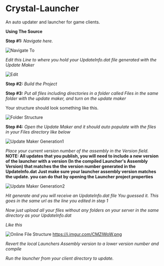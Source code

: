 # Crystal-Launcher
An auto updater and launcher for game clients.

**Using The Source**

**Step #1:**
*Navigate here.*

![Navigate To](https://i.imgur.com/xEzOm6f.png)



*Edit this Line to where you hold your UpdateInfo.dat file generated with the Update Maker*



![Edit](https://i.imgur.com/cWsO5AL.png)

**Step #2:** *Build the Project*

**Step #3:** *Put all files including directories in a folder called Files in the same folder with the update maker, and turn on the update maker*

Your structure should look something like this.



![Folder Structure](https://i.imgur.com/fwIyYk9.png)

**Step #4:**
*Open the Update Maker and it should auto populate with the files in your Files directory like below*



![Update Maker Generation1](https://i.imgur.com/gw1dtvJ.png)



*Place your current version number of the assembly in the Version field.*
**NOTE: All updates that you publish, you will need to include a new version of the launcher with a version (In the compiled Launcher's Assembly Version) that matches the the version number generated in the UpdateInfo.dat**
**Just make sure your launcher assembly version matches the update. you can do that by opening the Launcher project properties**


![Update Maker Generation2](https://i.imgur.com/s3oHXFP.png)

*Hit generate and you will receive an UpdateInfo.dat file*
*You guessed it. This goes in the same url as the line you edited in step 1*

*Now just upload all your files without any folders on your server in the same directory as your UpdateInfo.dat*



*Like this*


![Online File Structure](https://i.imgur.com/s3oHXFP.png)
https://i.imgur.com/CMZIWoW.png


*Revert the local Launchers Assembly version to a lower version number and compile*

*Run the launcher from your client directory to update.*
